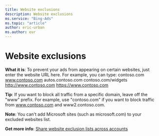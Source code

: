 ```yaml
---
title: Website exclusions
description: Website exclusions
ms.service: "Bing-Ads"
ms.topic: "article"
author: eric-urban
ms.author: eur
---
```


# Website exclusions

**What it is**: To prevent your ads from appearing on certain websites, just enter the website URL here. For example, you can type: contoso.com www.contoso.com autos.contoso.com contoso.com/widgets http://www.contoso.com https://www.contoso.com

**Tip**: If you want to block all traffic from a specific domain, leave off the "www" prefix. For example, use "contoso.com" if you want to block traffic from www.contoso.com and www2.contoso.com.

**Note**: You can't add Microsoft sites (such as microsoft.com) to your excluded websites list.

**Get more info**: [Share website exclusion lists across accounts](../hlp_BA_CONC_SharedWebsiteExclusions.md)


